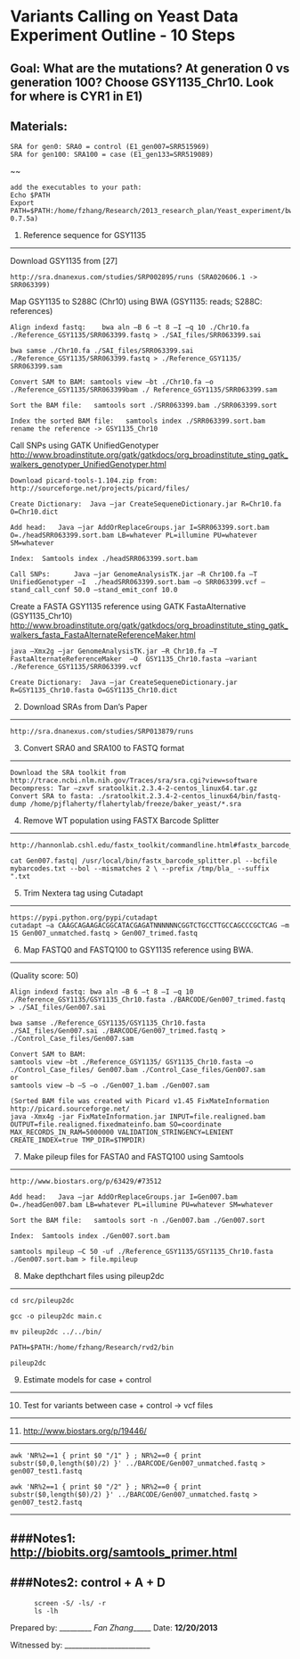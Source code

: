 Variants Calling on Yeast Data Experiment Outline - 10 Steps
=============

Goal: What are the mutations?  At generation 0 vs generation 100? Choose GSY1135_Chr10. Look for where is CYR1 in E1)
------
Materials:
--------
	SRA for gen0: SRA0 = control (E1_gen007=SRR515969)
	SRA for gen100: SRA100 = case (E1_gen133=SRR519089)
~~

	add the executables to your path:
	Echo $PATH
	Export PATH=$PATH:/home/fzhang/Research/2013_research_plan/Yeast_experiment/bwa-0.7.5a)

1.	Reference sequence for GSY1135
-------
Download GSY1135 from [27] 

	http://sra.dnanexus.com/studies/SRP002895/runs (SRA020606.1 -> SRR063399)

Map GSY1135 to S288C (Chr10) using BWA (GSY1135: reads; S288C: references)

	Align indexd fastq:    bwa aln –B 6 –t 8 –I –q 10 ./Chr10.fa ./Reference_GSY1135/SRR063399.fastq > ./SAI_files/SRR063399.sai

	bwa samse ./Chr10.fa ./SAI_files/SRR063399.sai ./Reference_GSY1135/SRR063399.fastq > ./Reference_GSY1135/ SRR063399.sam

	Convert SAM to BAM:	samtools view –bt ./Chr10.fa –o ./Reference_GSY1135/SRR063399bam ./ Reference_GSY1135/SRR063399.sam

	Sort the BAM file:	 samtools sort ./SRR063399.bam ./SRR063399.sort

	Index the sorted BAM file:	 samtools index ./SRR063399.sort.bam		rename the reference -> GSY1135_Chr10

Call SNPs using GATK UnifiedGenotyper 
http://www.broadinstitute.org/gatk/gatkdocs/org_broadinstitute_sting_gatk_walkers_genotyper_UnifiedGenotyper.html

	Download picard-tools-1.104.zip from:	 http://sourceforge.net/projects/picard/files/

	Create Dictionary:	Java –jar CreateSequeneDictionary.jar R=Chr10.fa O=Chr10.dict

	Add head:	Java –jar AddOrReplaceGroups.jar I=SRR063399.sort.bam O=./headSRR063399.sort.bam LB=whatever PL=illumine PU=whatever SM=whatever

	Index:	Samtools index ./headSRR063399.sort.bam

	Call SNPs:		Java –jar GenomeAnalysisTK.jar –R Chr100.fa –T UnifiedGenotyper –I  ./headSRR063399.sort.bam –o SRR063399.vcf –stand_call_conf 50.0 –stand_emit_conf 10.0

Create a FASTA GSY1135 reference using GATK FastaAlternative (GSY1135\_Chr10)
http://www.broadinstitute.org/gatk/gatkdocs/org_broadinstitute_sting_gatk_walkers_fasta_FastaAlternateReferenceMaker.html 

	java –Xmx2g –jar GenomeAnalysisTK.jar –R Chr10.fa –T FastaAlternateReferenceMaker  –O  GSY1135_Chr10.fasta –variant ./Reference_GSY1135/SRR063399.vcf

	Create Dictionary:  Java –jar CreateSequeneDictionary.jar R=GSY1135_Chr10.fasta O=GSY1135_Chr10.dict

2.	Download SRAs from Dan’s Paper
-------	
	http://sra.dnanexus.com/studies/SRP013879/runs

3.	Convert SRA0 and SRA100 to FASTQ format
-------
	Download the SRA toolkit from http://trace.ncbi.nlm.nih.gov/Traces/sra/sra.cgi?view=software 
	Decompress: Tar –zxvf sratoolkit.2.3.4-2-centos_linux64.tar.gz
	Convert SRA to fasta: ./sratoolkit.2.3.4-2-centos_linux64/bin/fastq-dump /home/pjflaherty/flahertylab/freeze/baker_yeast/*.sra

4.	Remove WT population using FASTX Barcode Splitter
--------
	http://hannonlab.cshl.edu/fastx_toolkit/commandline.html#fastx_barcode_splitter_usage

	cat Gen007.fastq| /usr/local/bin/fastx_barcode_splitter.pl --bcfile mybarcodes.txt --bol --mismatches 2 \ --prefix /tmp/bla_ --suffix ".txt

5.	Trim Nextera tag using Cutadapt	
------	
	https://pypi.python.org/pypi/cutadapt
	cutadapt –a CAAGCAGAAGACGGCATACGAGATNNNNNNCGGTCTGCCTTGCCAGCCCGCTCAG –m 15 Gen007_unmatched.fastq > Gen007_trimed.fastq 

6. Map FASTQ0 and FASTQ100 to GSY1135 reference using BWA. 
--------
   (Quality score: 50)	

	Align indexd fastq:	bwa aln –B 6 –t 8 –I –q 10 ./Reference_GSY1135/GSY1135_Chr10.fasta ./BARCODE/Gen007_trimed.fastq > ./SAI_files/Gen007.sai

	bwa samse ./Reference_GSY1135/GSY1135_Chr10.fasta ./SAI_files/Gen007.sai ./BARCODE/Gen007_trimed.fastq > ./Control_Case_files/Gen007.sam

	Convert SAM to BAM:	
	samtools view –bt ./Reference_GSY1135/ GSY1135_Chr10.fasta –o ./Control_Case_files/ Gen007.bam ./Control_Case_files/Gen007.sam
	or 
	samtools view –b –S –o ./Gen007_1.bam ./Gen007.sam

	(Sorted BAM file was created with Picard v1.45 FixMateInformation   http://picard.sourceforge.net/
	java -Xmx4g -jar FixMateInformation.jar INPUT=file.realigned.bam OUTPUT=file.realigned.fixedmateinfo.bam SO=coordinate MAX_RECORDS_IN_RAM=5000000 VALIDATION_STRINGENCY=LENIENT  CREATE_INDEX=true TMP_DIR=$TMPDIR)

7.	Make pileup files for FASTA0 and FASTQ100 using Samtools
------
	http://www.biostars.org/p/63429/#73512

	Add head:   Java –jar AddOrReplaceGroups.jar I=Gen007.bam O=./headGen007.bam LB=whatever PL=illumine PU=whatever SM=whatever

	Sort the BAM file:	 samtools sort -n ./Gen007.bam ./Gen007.sort

	Index:	Samtools index ./Gen007.sort.bam

	samtools mpileup –C 50 -uf ./Reference_GSY1135/GSY1135_Chr10.fasta ./Gen007.sort.bam > file.mpileup   

8.	Make depthchart files using pileup2dc
------
	cd src/pileup2dc

	gcc -o pileup2dc main.c

	mv pileup2dc ../../bin/

	PATH=$PATH:/home/fzhang/Research/rvd2/bin

	pileup2dc

9.	Estimate models for case + control
-----
10.	Test for variants between case + control -> vcf files
-----

11. http://www.biostars.org/p/19446/ 
----
	awk 'NR%2==1 { print $0 "/1" } ; NR%2==0 { print substr($0,0,length($0)/2) }' ../BARCODE/Gen007_unmatched.fastq > gen007_test1.fastq

	awk 'NR%2==1 { print $0 "/2" } ; NR%2==0 { print substr($0,length($0)/2) }' ../BARCODE/Gen007_unmatched.fastq > gen007_test2.fastq



------------------
###Notes1: http://biobits.org/samtools_primer.html
-------------
###Notes2: control + A + D
------------
		  screen -S/ -ls/ -r
		  ls -lh 



Prepared by: _________ _Fan Zhang______ Date: ____________12/20/2013____________


Witnessed by: ________________________